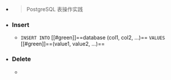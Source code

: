 - > PostgreSQL 表操作实践
- ### Insert
	- `INSERT INTO` [[#green]]==database (col1, col2, ...)== `VALUES` [[#green]]==(value1, value2, ...)==
- ### Delete
	-